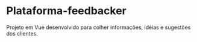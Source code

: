 # Plataforma-feedbacker
Projeto em Vue desenvolvido para colher informações, idéias e sugestões dos clientes.
